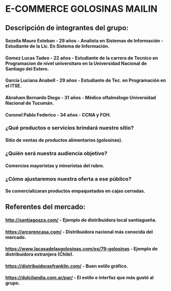 # E-COMMERCE GOLOSINAS MAILIN

## Descripción de integrantes del grupo:

#### Sezella Mauro Esteban - 29 años - Analista en Sistemas de Información - Estudiante de la Lic. En Sistema de Información.
#### Gomez Lucas Tadeo - 22 años - Estudiante de la carrera de Tecnico en Programacion de nivel universitaro en la Universidad Nacional de Santiago del Estero.
#### García Luciana Anabell - 29 años - Estudiante de Tec. en Programación en el ITSE.
#### Abraham Bernardo Diego - 31 años - Médico oftalmólogo Universidad Nacional de Tucumán.
#### Coronel Pablo Federico - 34 años - CCNA y FOH.

### ¿Qué productos o servicios brindará nuestro sitio? 
#### Sitio de ventas de productos alimentarios (golosinas).

### ¿Quién será nuestra audiencia objetivo?
#### Comercios mayoristas y minoristas del rubro.

### ¿Cómo ajustaremos nuestra oferta a ese público?
#### Se comercializaran productos empaquetados en cajas cerradas.

## Referentes del mercado:

#### http://santiagoaza.com/ - Ejemplo de distribuidora local santiagueña.
#### https://arcorencasa.com/ - Distribuidora nacional más conocida del mercado.
#### https://www.lacasadelasgolosinas.com/es/79-golosinas - Ejemplo de distribuidora extranjera (Chile).
#### https://distribuidorasfranklin.com/ - Buen estilo gráfico.
#### https://dulcilandia.com.ar/par/ - El estilo e interfaz que más gustó al grupo.
